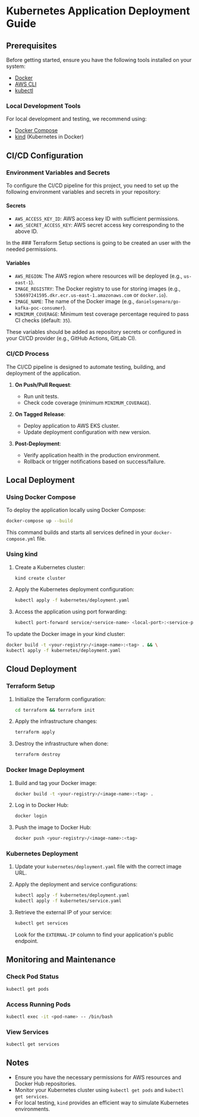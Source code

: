 # Kubernetes Application Deployment Guide

## Prerequisites
Before getting started, ensure you have the following tools installed on your system:
- [Docker](https://www.docker.com)
- [AWS CLI](https://aws.amazon.com/cli/)
- [kubectl](https://kubernetes.io/docs/tasks/tools/install-kubectl/)

### Local Development Tools
For local development and testing, we recommend using:
- [Docker Compose](https://docs.docker.com/compose/)
- [kind](https://kind.sigs.k8s.io/) (Kubernetes in Docker)

## CI/CD Configuration

### Environment Variables and Secrets
To configure the CI/CD pipeline for this project, you need to set up the following environment variables and secrets in your repository:

#### Secrets
- `AWS_ACCESS_KEY_ID`: AWS access key ID with sufficient permissions.
- `AWS_SECRET_ACCESS_KEY`: AWS secret access key corresponding to the above ID.

In the ### Terraform Setup sections is going to be created an user with the needed permissions. 

#### Variables
- `AWS_REGION`: The AWS region where resources will be deployed (e.g., `us-east-1`).
- `IMAGE_REGISTRY`: The Docker registry to use for storing images (e.g., `536697241595.dkr.ecr.us-east-1.amazonaws.com` or `docker.io`).
- `IMAGE_NAME`: The name of the Docker image (e.g., `danielsgenaro/go-kafka-poc-consumer`).
- `MINIMUM_COVERAGE`: Minimum test coverage percentage required to pass CI checks (default: `35`).

These variables should be added as repository secrets or configured in your CI/CD provider (e.g., GitHub Actions, GitLab CI).

### CI/CD Process

The CI/CD pipeline is designed to automate testing, building, and deployment of the application.

1. **On Push/Pull Request**:
   - Run unit tests.
   - Check code coverage (minimum `MINIMUM_COVERAGE`).

2. **On Tagged Release**:
   - Deploy application to AWS EKS cluster.
   - Update deployment configuration with new version.

3. **Post-Deployment**:
   - Verify application health in the production environment.
   - Rollback or trigger notifications based on success/failure.

## Local Deployment

### Using Docker Compose
To deploy the application locally using Docker Compose:

```bash
docker-compose up --build
```

This command builds and starts all services defined in your `docker-compose.yml` file.

### Using kind
1. Create a Kubernetes cluster:
   ```bash
   kind create cluster
   ```

2. Apply the Kubernetes deployment configuration:
   ```bash
   kubectl apply -f kubernetes/deployment.yaml
   ```

3. Access the application using port forwarding:
   ```bash
   kubectl port-forward service/<service-name> <local-port>:<service-port>
   ```

To update the Docker image in your kind cluster:
```bash
docker build -t <your-registry>/<image-name>:<tag> . && \
kubectl apply -f kubernetes/deployment.yaml
```

## Cloud Deployment

### Terraform Setup
1. Initialize the Terraform configuration:
   ```bash
   cd terraform && terraform init
   ```

2. Apply the infrastructure changes:
   ```bash
   terraform apply
   ```

3. Destroy the infrastructure when done:
   ```bash
   terraform destroy
   ```

### Docker Image Deployment
1. Build and tag your Docker image:
   ```bash
   docker build -t <your-registry>/<image-name>:<tag> .
   ```

2. Log in to Docker Hub:
   ```bash
   docker login
   ```

3. Push the image to Docker Hub:
   ```bash
   docker push <your-registry>/<image-name>:<tag>
   ```

### Kubernetes Deployment
1. Update your `kubernetes/deployment.yaml` file with the correct image URL.

2. Apply the deployment and service configurations:
   ```bash
   kubectl apply -f kubernetes/deployment.yaml
   kubectl apply -f kubernetes/service.yaml
   ```

3. Retrieve the external IP of your service:
   ```bash
   kubectl get services
   ```
   Look for the `EXTERNAL-IP` column to find your application's public endpoint.

## Monitoring and Maintenance

### Check Pod Status
```bash
kubectl get pods
```

### Access Running Pods
```bash
kubectl exec -it <pod-name> -- /bin/bash
```

### View Services
```bash
kubectl get services
```

## Notes
- Ensure you have the necessary permissions for AWS resources and Docker Hub repositories.
- Monitor your Kubernetes cluster using `kubectl get pods` and `kubectl get services`.
- For local testing, `kind` provides an efficient way to simulate Kubernetes environments.
